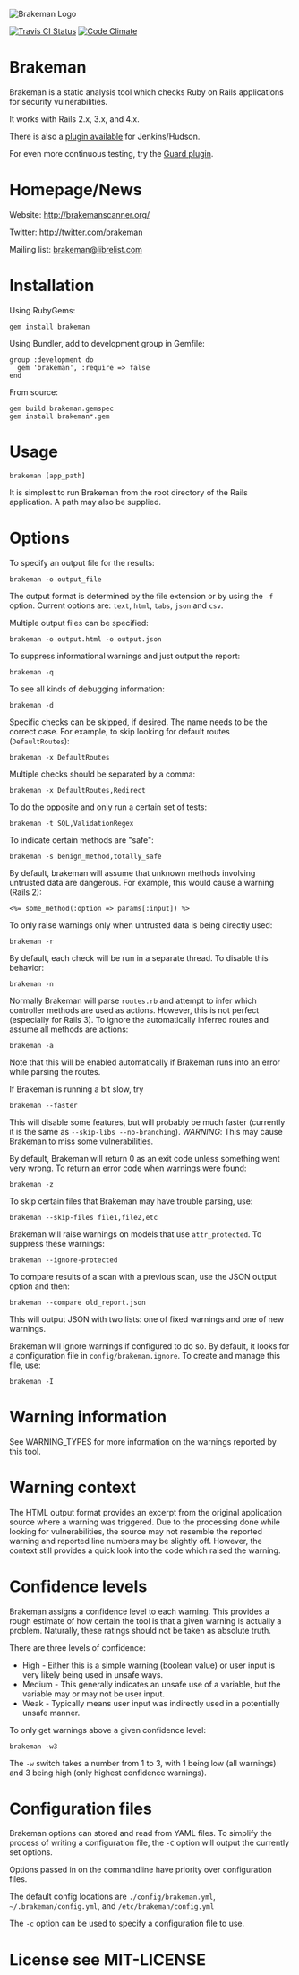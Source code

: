![Brakeman Logo](http://brakemanscanner.org/images/logo_medium.png)

[![Travis CI
Status](https://secure.travis-ci.org/presidentbeef/brakeman.png)](https://travis-ci.org/presidentbeef/brakeman)
[![Code
Climate](https://codeclimate.com/github/presidentbeef/brakeman.png)](https://codeclimate.com/github/presidentbeef/brakeman)

# Brakeman

Brakeman is a static analysis tool which checks Ruby on Rails applications for security vulnerabilities.

It works with Rails 2.x, 3.x, and 4.x.

There is also a [plugin available](http://brakemanscanner.org/docs/jenkins/) for Jenkins/Hudson.

For even more continuous testing, try the [Guard plugin](https://github.com/guard/guard-brakeman).

# Homepage/News

Website: http://brakemanscanner.org/

Twitter: http://twitter.com/brakeman

Mailing list: brakeman@librelist.com

# Installation

Using RubyGems:

    gem install brakeman

Using Bundler, add to development group in Gemfile:

    group :development do
      gem 'brakeman', :require => false
    end

From source:

    gem build brakeman.gemspec
    gem install brakeman*.gem

# Usage

    brakeman [app_path]

It is simplest to run Brakeman from the root directory of the Rails application. A path may also be supplied.

# Options

To specify an output file for the results:

    brakeman -o output_file

The output format is determined by the file extension or by using the `-f` option. Current options are: `text`, `html`, `tabs`, `json` and `csv`.

Multiple output files can be specified:

    brakeman -o output.html -o output.json

To suppress informational warnings and just output the report:

    brakeman -q

To see all kinds of debugging information:

    brakeman -d

Specific checks can be skipped, if desired. The name needs to be the correct case. For example, to skip looking for default routes (`DefaultRoutes`):

    brakeman -x DefaultRoutes

Multiple checks should be separated by a comma:

    brakeman -x DefaultRoutes,Redirect

To do the opposite and only run a certain set of tests:

    brakeman -t SQL,ValidationRegex

To indicate certain methods are "safe":

    brakeman -s benign_method,totally_safe

By default, brakeman will assume that unknown methods involving untrusted data are dangerous. For example, this would cause a warning (Rails 2):

    <%= some_method(:option => params[:input]) %>

To only raise warnings only when untrusted data is being directly used:

    brakeman -r

By default, each check will be run in a separate thread. To disable this behavior:

    brakeman -n

Normally Brakeman will parse `routes.rb` and attempt to infer which controller methods are used as actions. However, this is not perfect (especially for Rails 3). To ignore the automatically inferred routes and assume all methods are actions:

    brakeman -a

Note that this will be enabled automatically if Brakeman runs into an error while parsing the routes.

If Brakeman is running a bit slow, try

    brakeman --faster

This will disable some features, but will probably be much faster (currently it is the same as `--skip-libs --no-branching`). *WARNING*: This may cause Brakeman to miss some vulnerabilities.

By default, Brakeman will return 0 as an exit code unless something went very wrong. To return an error code when warnings were found:

    brakeman -z

To skip certain files that Brakeman may have trouble parsing, use:

    brakeman --skip-files file1,file2,etc

Brakeman will raise warnings on models that use `attr_protected`. To suppress these warnings:

    brakeman --ignore-protected

To compare results of a scan with a previous scan, use the JSON output option and then:

    brakeman --compare old_report.json

This will output JSON with two lists: one of fixed warnings and one of new warnings.

Brakeman will ignore warnings if configured to do so. By default, it looks for a configuration file in `config/brakeman.ignore`.
To create and manage this file, use:

    brakeman -I

# Warning information

See WARNING\_TYPES for more information on the warnings reported by this tool.

# Warning context

The HTML output format provides an excerpt from the original application source where a warning was triggered. Due to the processing done while looking for vulnerabilities, the source may not resemble the reported warning and reported line numbers may be slightly off. However, the context still provides a quick look into the code which raised the warning.

# Confidence levels

Brakeman assigns a confidence level to each warning. This provides a rough estimate of how certain the tool is that a given warning is actually a problem. Naturally, these ratings should not be taken as absolute truth.

There are three levels of confidence:

 + High - Either this is a simple warning (boolean value) or user input is very likely being used in unsafe ways.
 + Medium - This generally indicates an unsafe use of a variable, but the variable may or may not be user input.
 + Weak - Typically means user input was indirectly used in a potentially unsafe manner.

To only get warnings above a given confidence level:

    brakeman -w3

The `-w` switch takes a number from 1 to 3, with 1 being low (all warnings) and 3 being high (only highest confidence warnings).

# Configuration files

Brakeman options can stored and read from YAML files. To simplify the process of writing a configuration file, the `-C` option will output the currently set options.

Options passed in on the commandline have priority over configuration files.

The default config locations are `./config/brakeman.yml`, `~/.brakeman/config.yml`, and `/etc/brakeman/config.yml`

The `-c` option can be used to specify a configuration file to use.

# License see MIT-LICENSE
